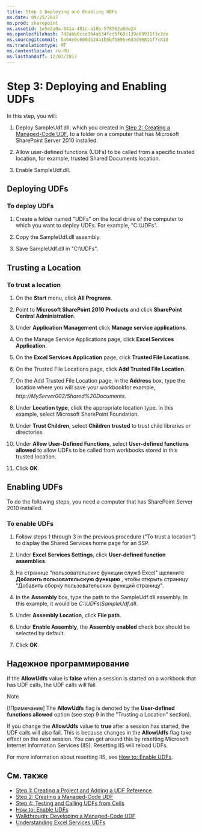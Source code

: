 ```yaml
---
title: Step 3 Deploying and Enabling UDFs
ms.date: 09/25/2017
ms.prod: sharepoint
ms.assetid: 1e5e2a0a-041a-481c-a18b-578562a60e24
ms.openlocfilehash: 7d2abb6cce364a634fcd5f68c139e89931f3c3de
ms.sourcegitcommit: 0a94e0c600db24a1b5bf5895e6d3d9681bf7c810
ms.translationtype: MT
ms.contentlocale: ru-RU
ms.lasthandoff: 12/07/2017
---
```

# <a name="step-3-deploying-and-enabling-udfs"></a>Step 3: Deploying and Enabling UDFs

In this step, you will:
  
    
    


1. Deploy SampleUdf.dll, which you created in  [Step 2: Creating a Managed-Code UDF](step-2-creating-a-managed-code-udf.md), to a folder on a computer that has Microsoft SharePoint Server 2010 installed.
    
  
2. Allow user-defined functions (UDFs) to be called from a specific trusted location, for example, trusted Shared Documents location. 
    
  
3. Enable SampleUdf.dll.
    
  

## <a name="deploying-udfs"></a>Deploying UDFs


### <a name="to-deploy-udfs"></a>To deploy UDFs


1. Create a folder named "UDFs" on the local drive of the computer to which you want to deploy UDFs. For example, "C:\\UDFs".
    
  
2. Copy the SampleUdf.dll assembly.
    
  
3. Save SampleUdf.dll in "C:\\UDFs". 
    
  

## <a name="trusting-a-location"></a>Trusting a Location


### <a name="to-trust-a-location"></a>To trust a location


1. On the **Start** menu, click **All Programs**. 
    
  
2. Point to **Microsoft SharePoint 2010 Products** and click **SharePoint Central Administration**. 
    
  
3. Under **Application Management** click **Manage service applications**.
    
  
4. On the Manage Service Applications page, click **Excel Services Application**.
    
  
5. On the **Excel Services Application** page, click **Trusted File Locations**.
    
  
6. On the Trusted File Locations page, click **Add Trusted File Location**. 
    
  
7. On the Add Trusted File Location page, in the **Address** box, type the location where you will save your workbookfor example, _http://MyServer002/Shared%20Documents_. 
    
  
8. Under **Location type**, click the appropriate location type. In this example, select Microsoft SharePoint Foundation.
    
  
9. Under **Trust Children**, select **Children trusted** to trust child libraries or directories.
    
  
10. Under **Allow User-Defined Functions**, select **User-defined functions allowed** to allow UDFs to be called from workbooks stored in this trusted location.
    
  
11. Click **OK**.
    
  

## <a name="enabling-udfs"></a>Enabling UDFs

To do the following steps, you need a computer that has SharePoint Server 2010 installed.
  
    
    

### <a name="to-enable-udfs"></a>To enable UDFs


1. Follow steps 1 through 3 in the previous procedure ("To trust a location") to display the Shared Services home page for an SSP.
    
  
2. Under **Excel Services Settings**, click **User-defined function assemblies**. 
    
  
3. На странице "пользовательские функции служб Excel" щелкните **Добавить пользовательскую функцию** , чтобы открыть страницу "Добавить сборку пользовательских функций страницу".
    
  
4. In the **Assembly** box, type the path to the SampleUdf.dll assembly. In this example, it would be _C:\\UDFs\\SampleUdf.dll_.
    
  
5. Under **Assembly Location**, click **File path**.
    
  
6. Under **Enable Assembly**, the **Assembly enabled** check box should be selected by default.
    
  
7. Click **OK**.
    
  

## <a name="robust-programming"></a>Надежное программирование

If the **AllowUdfs** value is **false** when a session is started on a workbook that has UDF calls, the UDF calls will fail.
  
> [!NOTE]
> [!Примечание] The **AllowUdfs** flag is denoted by the **User-defined functions allowed** option (see step 9 in the "Trusting a Location" section).
  
    
    

If you change the **AllowUdfs** value to **true** after a session has started, the UDF calls will also fail. This is because changes in the **AllowUdfs** flag take effect on the next session. You can get around this by resetting Microsoft Internet Information Services (IIS). Resetting IIS will reload UDFs.  
    
For more information about resetting IIS, see  [How to: Enable UDFs](how-to-enable-udfs.md).
  
## <a name="see-also"></a>См. также

- [Step 1: Creating a Project and Adding a UDF Reference](step-1-creating-a-project-and-adding-a-udf-reference.md)
- [Step 2: Creating a Managed-Code UDF](step-2-creating-a-managed-code-udf.md)
- [Step 4: Testing and Calling UDFs from Cells](step-4-testing-and-calling-udfs-from-cells.md)
- [How to: Enable UDFs](how-to-enable-udfs.md)
- [Walkthrough: Developing a Managed-Code UDF](walkthrough-developing-a-managed-code-udf.md)
- [Understanding Excel Services UDFs](understanding-excel-services-udfs.md)
